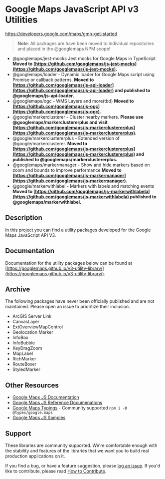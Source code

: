  

[](#google-maps-javascript-api-v3-utilities)Google Maps JavaScript API v3 Utilities
===================================================================================


https://developers.google.com/maps/gmp-get-started


> **Note**: All packages are have been moved to individual repositories and placed in the @googlemaps NPM scope!

*   @googlemaps/jest-mocks Jest mocks for Google Maps in TypeScript **Moved to [https://github.com/googlemaps/js-jest-mocks](https://github.com/googlemaps/js-jest-mocks).**
*   @googlemaps/loader - Dynamic loader for Google Maps script using Promise or callback patterns. **Moved to [https://github.com/googlemaps/js-api-loader](https://github.com/googlemaps/js-api-loader) and published to @googlemaps/js-api-loader.**
*   @googlemaps/ogc - WMS Layers and more(tbd) **Moved to [https://github.com/googlemaps/js-ogc](https://github.com/googlemaps/js-ogc).**
*   @google/markerclusterer - Cluster nearby markers. **Please use @googlemaps/markerclustererplus and visit [https://github.com/googlemaps/js-markerclustererplus](https://github.com/googlemaps/js-markerclustererplus).**
*   @google/markerclustererplus - Extended version of @google/markerclusterer. **Moved to [https://github.com/googlemaps/js-markerclustererplus](https://github.com/googlemaps/js-markerclustererplus) and published to @googlemaps/markerclustererplus.**
*   @googlemaps/markermanager - Show and hide markers based on zoom and bounds to improve performance **Moved to [https://github.com/googlemaps/js-markermanager](https://github.com/googlemaps/js-markermanager).**
*   @google/markerwithlabel - Markers with labels and matching events **Moved to [https://github.com/googlemaps/js-markerwithlabela](https://github.com/googlemaps/js-markerwithlabela) published to @googlemaps/markerwithlabel.**

[](#description)Description
---------------------------

In this project you can find a utility packages developed for the Google Maps JavaScript API V3.

[](#documentation)Documentation
-------------------------------

Documentation for the utility packages below can be found at [https://googlemaps.github.io/v3-utility-library/](https://googlemaps.github.io/v3-utility-library/).

[](#archive)Archive
-------------------

The following packages have never been officially published and are not maintained. Please open an issue to prioritize their inclusion.

*   ArcGIS Server Link
*   CanvasLayer
*   ExtOverviewMapControl
*   Geolocation Marker
*   InfoBox
*   InfoBubble
*   KeyDragZoom
*   MapLabel
*   RichMarker
*   RouteBoxer
*   StyledMarker

[](#other-resources)Other Resources
-----------------------------------

*   [Google Maps JS Documentation](https://developers.google.com/maps/documentation/javascript/tutorial)
*   [Google Maps JS Reference Documenations](https://developers.google.com/maps/documentation/javascript/reference/)
*   [Google Maps Typings](https://github.com/DefinitelyTyped/DefinitelyTyped/tree/master/types/google.maps) - Community supported `npm i -D @types/google.maps`
*   [Google Maps JS Samples](https://github.com/googlemaps/js-samples)

[](#support)Support
-------------------

These libraries are community supported. We're comfortable enough with the stability and features of the libraries that we want you to build real production applications on it.

If you find a bug, or have a feature suggestion, please [log an issue](https://github.com/googlemaps/v3-utility-library/issues). If you'd like to contribute, please read [How to Contribute](/googlemaps/v3-utility-library/blob/master/CONTRIB.md).